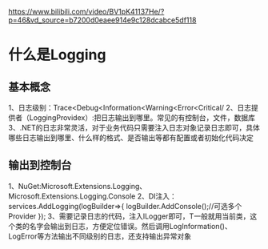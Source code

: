 https://www.bilibili.com/video/BV1pK41137He/?p=46&vd_source=b7200d0eaee914e9c128dcabce5df118
# 什么是Logging
## 基本概念
1、日志级别：Trace<Debug<Information<Warning<Error<Critical/
2、日志提供者（LoggingProvidex）:把日志输出到哪里。常见的有控制台，文件，数据库
3、.NET的日志非常灵活，对于业务代码只需要注入日志对象记录日志即可，具体哪些日志输出到哪里、什么样的格式、是否输出等都有配置或者初始化代码决定

## 输出到控制台
1、NuGet:Microsoft.Extensions.Logging、Microsoft.Extensions.Logging.Console
2、DI注入：
	services.AddLogging(logBuilder=>{
		logBuilder.AddConsole();//可选多个Provider
	});
3、需要记录日志的代码，注入ILogger<T>即可，T一般就用当前类，这个类的名字会输出到日志，方便定位错误。然后调用LogInformation()、LogError等方法输出不同级别的日志，还支持输出异常对象

												 
										
													  


													  